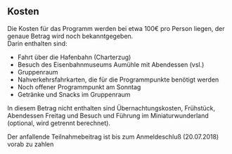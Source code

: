 <h2 class="headline">Kosten</h2>
<p class="first-letter-highlight">Die Kosten f&uuml;r das Programm werden bei etwa 100€ pro Person liegen, der genaue Betrag wird noch bekanntgegeben.<br />
Darin enthalten sind:
<ul class="singlecolumn">
<Li>Fahrt &uuml;ber die Hafenbahn (Charterzug)</li>
<Li>Besuch des Eisenbahnmuseums Aum&uuml;hle mit Abendessen (vsl.)</li>
<Li>Gruppenraum</li>
<Li>Nahverkehrsfahrkarten, die f&uuml;r die Programmpunkte ben&ouml;tigt werden</li>
<li>Noch offener Programmpunkt am Sonntag</li>
<li>Getr&auml;nke und Snacks im Gruppenraum</li>
</ul>
In diesem Betrag nicht enthalten sind &Uuml;bernachtungskosten, Fr&uuml;hst&uuml;ck, Abendessen Freitag und Besuch und F&uuml;hrung im Miniaturwunderland (optional, wird getrennt berechnet).</p>

<p>Der anfallende Teilnahmebeitrag ist bis zum Anmeldeschlu&szlig; (20.07.2018) vorab zu zahlen</p>

